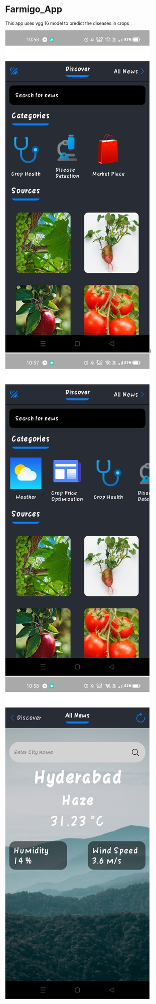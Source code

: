 # Farmigo_App

This app uses vgg 16 model to predict the diseases in crops

![alt text](https://github.com/abhijeethreddy/Farmigo_App/blob/main/images/WhatsApp%20Image%202023-02-25%20at%2011.00.26%20AM.jpeg))
![alt text](https://github.com/abhijeethreddy/Farmigo_App/blob/main/images/WhatsApp%20Image%202023-02-25%20at%2011.00.27%20AM%20(1).jpeg)
![alt text](https://github.com/abhijeethreddy/Farmigo_App/blob/main/images/WhatsApp%20Image%202023-02-25%20at%2011.00.27%20AM.jpeg)
